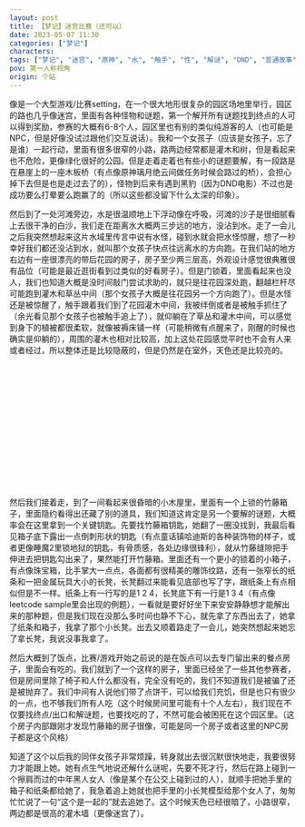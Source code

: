 ```yaml
---
layout: post
title: 【梦记】迷宫比赛（还可以）
date: 2023-05-07 11:30
categories: ["梦记"]
characters: 
tags: ["梦记", "迷宫", "原神", "水", "触手", "性", "解谜", "DND", "普通故事"]
pov: 第一人称视角
origin: 个站
---
```


像是一个大型游戏/比赛setting，在一个很大地形很复杂的园区场地里举行，园区的路也几乎像迷宫，里面有各种怪物和谜题，第一个解开所有谜题找到终点的人可以得到奖励，参赛的大概有6-8个人，园区里也有别的类似纯游客的人（也可能是NPC，但是好像没试过跟他们交互说话）。我和一个女孩子（应该是女孩子，忘了是谁）一起行动，里面有很多很窄的小路，路两边经常都是灌木和树，但是看起来也不危险，更像绿化很好的公园。但是走着走着也有些小的谜题要解，有一段路是在悬崖上的一座木板桥（有点像原神璃月绝云间做任务时候会路过的桥），会担心掉下去但是也是走过去了的），怪物到后来有遇到黑豹（因为DND电影）不过也是成功要么打晕要么跑赢了的（所以这些都没留下什么太深的印象）。

然后到了一处河滩旁边，水是很温顺地上下浮动像在呼吸，河滩的沙子是很细腻看上去很干净的白沙，我们走在距离水大概两三步远的地方，没沾到水。走了一会儿之后我突然想起来这片水域里传言中说有水怪，碰到水就会把水怪惊醒，想了一秒幸好我们都还没沾到水，就叫那个女孩子快点往远离水的方向跑。在我们站的地方右边有一座很漂亮的带后花园的房子，房子至少两三层高，外观设计感觉很典雅很有品位（可能是最近逛街看到过类似的好看房子）。但是门锁着，里面看起来也没人，我们也知道大概是没时间敲门尝试求助的，就只是往花园深处跑，翻越栏杆尽可能跑到灌木和草丛中间（那个女孩子大概是往花园另一个方向跑了）。但是水怪还是被惊醒了，触手跟着我们到了花园灌木中间，我被绊倒或者是被触手抓住了（余光看见那个女孩子也被触手追上了），就仰躺在了草丛和灌木中间，可以感觉到身下的植被都很柔软，就像被褥床铺一样（可能稍微有点醒来了，刚醒的时候也确实是仰躺的），周围的灌木也相对比较高，加上这处花园感觉平时也不会有人来或者经过，所以整体还是比较隐蔽的，但是仍然是在室外，天色还是比较亮的。

<p style="color: #0000; text-indent: 2em">触手很粗，皮肤看上去很粗糙很丑有些斑纹（突然意识到这可能是因为星战6脑过贾巴触手x slave Leia），至少有两三根，其中有些是把我固定住让我手脚都保持了张开的姿势，一根脱了我的衣服和外裤，在我的短裤外面试探，我知道是很明显的想要上我的意思但是仍然在意思意思地等我的同意，但是如果不同意的话不会放我们走，所以只能同意。我就自己把短裤往下褪了一点，注意到还垫着卫生巾（最近确实在来例假），就在想不知道触手对这个会有什么感觉，以及幸好现在是在例假所以不管怎么搞都不会怀的，也在想这么粗的触手进去以后是不是就会把我下面搞成那么大一个洞了。然后触手就试探着进去了很浅的一点，尖端就沾了点血污，触手就很快地伸出来了好像试图在沙或者什么东西上把血擦干净，然后再进来，又沾到血，再擦，我就知道了触手不喜欢血，所以就这么试了两次就放过我走了，我又一次庆幸被例假救了，不敢想那个同伴女孩子被怎么样地上了。</p>

然后我们接着走，到了一间看起来很昏暗的小木屋里，里面有一个上锁的竹藤箱子，里面隐约看得出还藏了别的道具，我们知道这肯定是另一个要解的谜题，大概率会在这里拿到一个关键钥匙。先要找竹藤箱钥匙，她翻了一圈没找到，我最后看见箱子底下露出一点倒刺形状的钥匙（有点童话镇哈迪斯的各种装饰物的样子，或者更像睡魔2里锁地狱的钥匙，有骨质感，各处边缘很锋利），就从竹藤缝隙把手伸进去把钥匙勾出来了，果然能打开竹藤箱。里面还有一个更小的锁着的小箱子，有点像珠宝箱，比手掌大一点点，各面都有很精美的雕饰纹路，还有一张窄长的纸条和一把金属玩具大小的长凳，长凳翻过来能看见底部也写了字，跟纸条上有点相似但是不一样。纸条上有一行写的是1 2 4，长凳底下有一行是1 3 4（有点像leetcode sample里会出现的例题），一看就是要好好坐下来安安静静想才能解出来的那种题，但是我们现在没那么多时间也静不下心，就先拿了东西出去了，她拿了纸条和箱子，我拿了那个小长凳。出去又顺着路走了一会儿，她突然想起来她忘了拿长凳，我说没事我拿了。

然后大概到了饭点，比赛/游戏开始之前说的是在饭点可以去专门留出来的餐点房子，里面会有吃的。我们就到了一个这样的房子，里面已经坐了一些其他参赛者，但是房间里除了椅子和人什么都没有，完全没有吃的，我们不知道我们是被骗了还是被抛弃了。我们中间有人说他们带了点饼干，可以给我们充饥，但是也只有很少的一点，也不够我们所有人吃（这个时候房间里可能有十个人左右），我们现在不仅要找终点/出口和解谜题，也要找吃的了，不然可能会被困死在这个园区里。（这个房子内部跟刚才发现竹藤箱的房子很像，可能是同一个房子或者这里的NPC房子都是这个风格）

知道了这个以后我的同伴女孩子非常烦躁，转身就出去很沉默很快地走，我要很努力才能跟上她。她有点生气地说还解什么谜呢，先要不死才行，然后在路上碰到一个擦肩而过的中年黑人女人（像是某个在公交上碰到过的人），就顺手把她手里的箱子和纸条都给她了，我急着追上她就也把手里的小长凳模型给那个女人了，匆匆忙忙说了一句“这个是一起的”就去追她了。这个时候天色已经很暗了，小路很窄，两边都是很高的灌木墙（更像迷宫了）。
